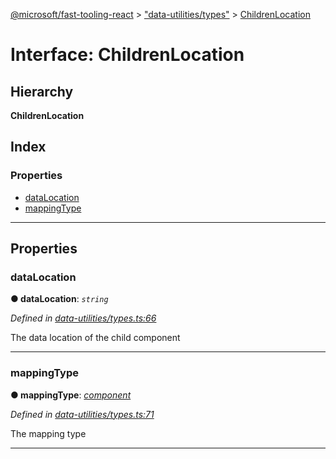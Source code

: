 [@microsoft/fast-tooling-react](../README.md) > ["data-utilities/types"](../modules/_data_utilities_types_.md) > [ChildrenLocation](../interfaces/_data_utilities_types_.childrenlocation.md)

# Interface: ChildrenLocation

## Hierarchy

**ChildrenLocation**

## Index

### Properties

* [dataLocation](_data_utilities_types_.childrenlocation.md#datalocation)
* [mappingType](_data_utilities_types_.childrenlocation.md#mappingtype)

---

## Properties

<a id="datalocation"></a>

###  dataLocation

**● dataLocation**: *`string`*

*Defined in [data-utilities/types.ts:66](https://github.com/Microsoft/fast-dna/blob/164dd3ca/packages/fast-tooling-react/src/data-utilities/types.ts#L66)*

The data location of the child component

___
<a id="mappingtype"></a>

###  mappingType

**● mappingType**: *[component](../enums/_data_utilities_types_.dataresolvertype.md#component)*

*Defined in [data-utilities/types.ts:71](https://github.com/Microsoft/fast-dna/blob/164dd3ca/packages/fast-tooling-react/src/data-utilities/types.ts#L71)*

The mapping type

___

